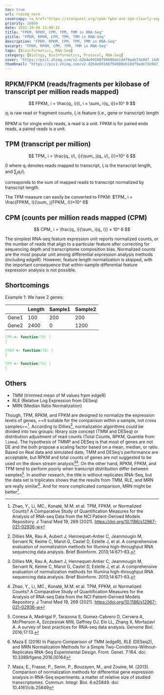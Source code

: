 ```yaml
---
toc: true
url: rnaseq_norm
covercopy: <a href="https://statquest.org/rpkm-fpkm-and-tpm-clearly-explained/">© StatQuest</a>
priority: 10000
date: 2022-10-04 13:00:32
title: "FPKM, RPKM, CPM, TPM, TMM in RNA-Seq"
ytitle: "FPKM, RPKM, CPM, TPM, TMM in RNA-Seq"
description: "FPKM, RPKM, CPM, TPM, TMM in RNA-Seq"
excerpt: "FPKM, RPKM, CPM, TPM, TMM in RNA-Seq"
tags: [Bioinformatics, RNA-Seq]
category: [Biology, Bioinformatics, Protocol, RNA-Seq]
cover: "https://pic1.zhimg.com/v2-d2b4e99108f94080eb1ddf9ade73e947_1440w.jpg?source=172ae18b"
thumbnail: "https://pic1.zhimg.com/v2-d2b4e99108f94080eb1ddf9ade73e947_1440w.jpg?source=172ae18b"
---
```


## RPKM/FPKM (reads/fragments per kilobase of transcript per million reads mapped)
$$
FPKM_ i = \frac{q_ i}{l_ i × \sum_ i{q_ i}}×10^ 9
$$

$q_i$ is raw read or fragment counts, $l_i$ is feature (i.e., gene or transcript) length

RPKM is for single ends reads, a read is a unit.
FPKM is for paired ends reads, a paired reads is a unit.


## TPM (transcript per million)

$$
TPM_ i = \frac{q_ i/l_ i}{\sum_ j{q_ i/l_ i}}×10^ 6
$$



0 where $q_i$ denotes reads mapped to transcript, $l_i$  is the transcript length, and $\sum_ j{q_ i/l_ i}$

corresponds to the sum of mapped reads to transcript normalized by transcript length.

The TPM measure can easily be converted to FPKM:
$TPM_ i = \frac{FPKM_ i}{\sum_ j{FPKM_ i}}×10^ 6$

## CPM (counts per million reads mapped (CPM)

$$
CPM_ i = \frac{q_ i}{\sum_ i{q_ i}} × 10^ 6
$$


The simplest RNA-seq feature expression unit reports normalized counts, or the number of reads that align to a particular feature after correcting for sequencing depth and transcriptome composition bias. Normalized counts are the most popular unit among differential expression analysis methods (including edgeR). However, feature length normalization is skipped, with the important consequence that within-sample differential feature expression analysis is not possible.

## Shortcomings

Example 1:
We have 2 genes:

| |  Length| Sample1| Sample2|
| :-- | :-- | :-- |:--|
|  Gene1 | 100| 200|200|
| Gene2| 2400| 0| 1200|

```r
CPM <- function(TB) {
}

FPKM <- function(TB) {
}

TPM <- function(TB) {
}

```

## Others

- TMM (trimmed mean of M values frpm edgeR)
- RLE (Relative Log Expression from DESeq)
- MRN (Median Ratio Normalization)




Though, TPM, RPKM, and FPKM are designed to normalize the expression levels of genes, ==it suitable for the comparison within a sample, not cross samples==[^Zhao_Y_21]. According to Dillies[^Dillies_MA_13], normalization algorithms could be divided into two groups: library size concept (TMM and DESeq) or distribution adjustment of read counts (Total Counts, RPKM, Quantile from `limma`). The hypothesis of TMMP and DESeq is that most of genes are not DE and the both propose a scaling factor based on a mean, median, or ratio. Based on Real data and simulated date, TMM and DESeq's performance are acceptable, but RPKM and total counts of genes are not suggested to be used on the down stream analysis[^Dillies_MA_13][^Zhao_Y_21]. On the other hand, RPKM, FPKM, and TPM tend to perform poorly when transcript distribution differ between samples[^Conesa_A_16]. In another reseach, the title is without replicates RNA-Seq, but the data set is triplicates shows that the results from TMM, RLE, and MRN are really similar[^Maza_E_16]. And for more complicated comparison, MRN might be better[^Maza_E_13].

[^Maza_E_16]: Maza E (2016) In Papyro Comparison of TMM (edgeR), RLE (DESeq2), and MRN Normalization Methods for a Simple Two-Conditions-Without-Replicates RNA-Seq Experimental Design. Front. Genet. 7:164. doi: 10.3389/fgene.2016.00164

[^Maza_E_13]: Maza, E., Frasse, P., Senin, P., Bouzayen, M., and Zouine, M. (2013). Comparison of normalization methods for differential gene expression analysis in RNA-Seq experiments: a matter of relative size of studied transcriptomes. Commun. Integr. Biol. 6:e25849. doi: 10.4161/cib.25849

[^Conesa_A_16]: Conesa A, Madrigal P, Tarazona S, Gomez-Cabrero D, Cervera A, McPherson A, Szczesniak MW, Gaffney DJ, Elo LL, Zhang X, Mortazavi A. A survey of best practices for RNA-seq data analysis. Genome Biol. 2016;17:13.
[^Dillies_MA_13]: Dillies MA, Rau A, Aubert J, Hennequet-Antier C, Jeanmougin M, Servant N, Keime C, Marot G, Castel D, Estelle J, et al. A comprehensive evaluation of normalization methods for Illumina high-throughput RNA sequencing data analysis. Brief Bioinform. 2013;14:671–83.
[^Zhao_Y_21]: Zhao, Y., Li, MC., Konaté, M.M. et al. TPM, FPKM, or Normalized Counts? A Comparative Study of Quantification Measures for the Analysis of RNA-seq Data from the NCI Patient-Derived Models Repository. J Transl Med 19, 269 (2021). https://doi.org/10.1186/s12967-021-02936-w


<style>
pre {
  background-color:#38393d;
  color: #5fd381;
}
</style>
